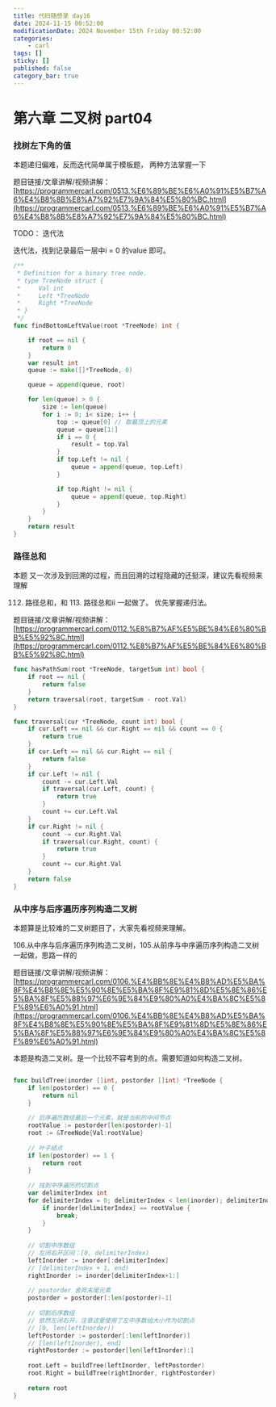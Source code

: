 ```yaml
---
title: 代码随想录 day16
date: 2024-11-15 00:52:00
modificationDate: 2024 November 15th Friday 00:52:00
categories: 
	- carl
tags: []
sticky: []
published: false
category_bar: true
---
```



# 第六章 二叉树 part04

### 找树左下角的值

本题递归偏难，反而迭代简单属于模板题， 两种方法掌握一下

题目链接/文章讲解/视频讲解：[https://programmercarl.com/0513.%E6%89%BE%E6%A0%91%E5%B7%A6%E4%B8%8B%E8%A7%92%E7%9A%84%E5%80%BC.html](https://programmercarl.com/0513.%E6%89%BE%E6%A0%91%E5%B7%A6%E4%B8%8B%E8%A7%92%E7%9A%84%E5%80%BC.html)

TODO： 迭代法

迭代法，找到记录最后一层中i = 0 的value 即可。

```go
/**
 * Definition for a binary tree node.
 * type TreeNode struct {
 *     Val int
 *     Left *TreeNode
 *     Right *TreeNode
 * }
 */
func findBottomLeftValue(root *TreeNode) int {

    if root == nil {
        return 0
    }
    var result int
    queue := make([]*TreeNode, 0)

    queue = append(queue, root)

    for len(queue) > 0 {
        size := len(queue)
        for i := 0; i< size; i++ {
            top := queue[0] // 取最顶上的元素
            queue = queue[1:]
            if i == 0 {
                result = top.Val
            }
            if top.Left != nil {
                queue = append(queue, top.Left)
            }

            if top.Right != nil {
                queue = append(queue, top.Right)
            }
        }
    }
    return result
}


```

### 路径总和           

本题 又一次涉及到回溯的过程，而且回溯的过程隐藏的还挺深，建议先看视频来理解

112. 路径总和，和 113. 路径总和ii 一起做了。 优先掌握递归法。

题目链接/文章讲解/视频讲解：[https://programmercarl.com/0112.%E8%B7%AF%E5%BE%84%E6%80%BB%E5%92%8C.html](https://programmercarl.com/0112.%E8%B7%AF%E5%BE%84%E6%80%BB%E5%92%8C.html)

```go
func hasPathSum(root *TreeNode, targetSum int) bool {
    if root == nil {
        return false
    }
    return traversal(root, targetSum - root.Val)
}

func traversal(cur *TreeNode, count int) bool {
    if cur.Left == nil && cur.Right == nil && count == 0 {
        return true
    }
    if cur.Left == nil && cur.Right == nil {
        return false
    }
    if cur.Left != nil {
        count -= cur.Left.Val
        if traversal(cur.Left, count) {
            return true
        }
        count += cur.Left.Val
    }
    if cur.Right != nil {
        count -= cur.Right.Val
        if traversal(cur.Right, count) {
            return true
        }
        count += cur.Right.Val
    }
    return false
}

```

### 从中序与后序遍历序列构造二叉树

本题算是比较难的二叉树题目了，大家先看视频来理解。

106.从中序与后序遍历序列构造二叉树，105.从前序与中序遍历序列构造二叉树 一起做，思路一样的

题目链接/文章讲解/视频讲解：[https://programmercarl.com/0106.%E4%BB%8E%E4%B8%AD%E5%BA%8F%E4%B8%8E%E5%90%8E%E5%BA%8F%E9%81%8D%E5%8E%86%E5%BA%8F%E5%88%97%E6%9E%84%E9%80%A0%E4%BA%8C%E5%8F%89%E6%A0%91.html](https://programmercarl.com/0106.%E4%BB%8E%E4%B8%AD%E5%BA%8F%E4%B8%8E%E5%90%8E%E5%BA%8F%E9%81%8D%E5%8E%86%E5%BA%8F%E5%88%97%E6%9E%84%E9%80%A0%E4%BA%8C%E5%8F%89%E6%A0%91.html)

本题是构造二叉树。是一个比较不容考到的点。需要知道如何构造二叉树。



```go

func buildTree(inorder []int, postorder []int) *TreeNode {
    if len(postorder) == 0 {
        return nil
    }
    
    // 后序遍历数组最后一个元素，就是当前的中间节点
    rootValue := postorder[len(postorder)-1]
    root := &TreeNode{Val:rootValue}
    
    // 叶子结点
    if len(postorder) == 1 {
        return root
    }
    
    // 找到中序遍历的切割点
    var delimiterIndex int
    for delimiterIndex = 0; delimiterIndex < len(inorder); delimiterIndex++ {
        if inorder[delimiterIndex] == rootValue {
            break;
        }
    }
    
    // 切割中序数组
    // 左闭右开区间：[0, delimiterIndex)
    leftInorder := inorder[:delimiterIndex]
    // [delimiterIndex + 1, end)
    rightInorder := inorder[delimiterIndex+1:]
    
    // postorder 舍弃末尾元素
    postorder = postorder[:len(postorder)-1]
    
    // 切割后序数组
    // 依然左闭右开，注意这里使用了左中序数组大小作为切割点
    // [0, len(leftInorder))
    leftPostorder := postorder[:len(leftInorder)]
    // [len(leftInorder), end)
    rightPostorder := postorder[len(leftInorder):]
    
    root.Left = buildTree(leftInorder, leftPostorder)
    root.Right = buildTree(rightInorder, rightPostorder)
    
    return root
}

```


